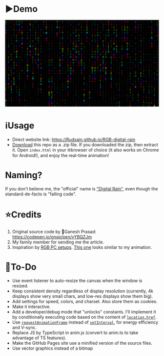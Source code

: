 # ▶️Demo
![](RGB%20Matrix%20demo.png)

# ℹUsage
* Direct website link: https://Rudxain.github.io/RGB-digital-rain
* [Download](https://github.com/Rudxain/RGB-digital-rain/archive/refs/heads/main.zip) this repo as a .zip file.
If you downloaded the zip, then extract it. Open `index.html` in your 🌐browser of choice (it also works on Chrome for Android!), and enjoy the real-time animation!

# Naming?
If you don't believe me, the "official" name is ["Digital Rain"](https://en.wikipedia.org/wiki/Matrix_digital_rain), even though the standard-de-facto is "falling code".

# ⭐Credits
1. Original source code by 👤Ganesh Prasad: https://codepen.io/gnsp/pen/vYBQZJm
2. My family member for sending me the article.
3. Inspiration by [RGB PC setups](https://redtech.lk/file/2020/01/Omega_3.png). [This one](https://reddit.com/r/pcmasterrace/comments/rhzb6i/i_built_an_rgb_side_panel_with_the_matrix_digital) looks similar to my animation.

# 📝To-Do
* Use event listener to auto-resize the canvas when the window is resized.
* Keep consistent density regardless of display resolution (currently, 4k displays show very small chars, and low-res displays show them big).
* Add settings for speed, colors, and charset. Also store them as cookies.
* Make it interactive.
* Add a developer/debug mode that "unlocks" constants. I'll implement it by conditionally executing code based on the content of [`location.href`](https://developer.mozilla.org/en-US/docs/Web/API/Location/href).
* Use [`requestAnimationFrame`](https://developer.mozilla.org/en-US/docs/Web/API/Window/requestAnimationFrame) instead of [`setInterval`](https://developer.mozilla.org/en-US/docs/Web/API/setInterval), for energy efficiency and V-sync.
* Replace JS by TypeScript in anim.js (convert to anim.ts to take advantage of TS features).
* Make the GitHub Pages site use a minified version of the source files.
* Use vector graphics instead of a bitmap
